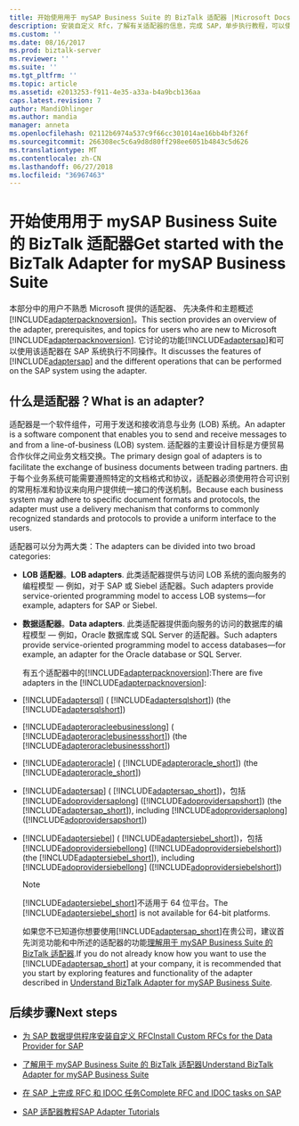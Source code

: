 ```yaml
---
title: 开始使用用于 mySAP Business Suite 的 BizTalk 适配器 |Microsoft Docs
description: 安装自定义 Rfc，了解有关适配器的信息，完成 SAP，单步执行教程，可以使用 BizTalk 适配器包 (BAP) 中的 mySAP 适配器上的 RFC 和 IDOC 任务
ms.custom: ''
ms.date: 08/16/2017
ms.prod: biztalk-server
ms.reviewer: ''
ms.suite: ''
ms.tgt_pltfrm: ''
ms.topic: article
ms.assetid: e2013253-f911-4e35-a33a-b4a9bcb136aa
caps.latest.revision: 7
author: MandiOhlinger
ms.author: mandia
manager: anneta
ms.openlocfilehash: 02112b6974a537c9f66cc301014ae16bb4bf326f
ms.sourcegitcommit: 266308ec5c6a9d8d80ff298ee6051b4843c5d626
ms.translationtype: MT
ms.contentlocale: zh-CN
ms.lasthandoff: 06/27/2018
ms.locfileid: "36967463"
---
```

# <a name="get-started-with-the-biztalk-adapter-for-mysap-business-suite"></a><span data-ttu-id="38104-103">开始使用用于 mySAP Business Suite 的 BizTalk 适配器</span><span class="sxs-lookup"><span data-stu-id="38104-103">Get started with the BizTalk Adapter for mySAP Business Suite</span></span>
<span data-ttu-id="38104-104">本部分中的用户不熟悉 Microsoft 提供的适配器、 先决条件和主题概述[!INCLUDE[adapterpacknoversion](../../includes/adapterpacknoversion-md.md)]。</span><span class="sxs-lookup"><span data-stu-id="38104-104">This section provides an overview of the adapter, prerequisites, and topics for users who are new to Microsoft [!INCLUDE[adapterpacknoversion](../../includes/adapterpacknoversion-md.md)].</span></span> <span data-ttu-id="38104-105">它讨论的功能[!INCLUDE[adaptersap](../../includes/adaptersap-md.md)]和可以使用该适配器在 SAP 系统执行不同操作。</span><span class="sxs-lookup"><span data-stu-id="38104-105">It discusses the features of [!INCLUDE[adaptersap](../../includes/adaptersap-md.md)] and the different operations that can be performed on the SAP system using the adapter.</span></span>  

## <a name="what-is-an-adapter"></a><span data-ttu-id="38104-106">什么是适配器？</span><span class="sxs-lookup"><span data-stu-id="38104-106">What is an adapter?</span></span> 
<span data-ttu-id="38104-107">适配器是一个软件组件，可用于发送和接收消息与业务 (LOB) 系统。</span><span class="sxs-lookup"><span data-stu-id="38104-107">An adapter is a software component that enables you to send and receive messages to and from a line-of-business (LOB) system.</span></span> <span data-ttu-id="38104-108">适配器的主要设计目标是方便贸易合作伙伴之间业务文档交换。</span><span class="sxs-lookup"><span data-stu-id="38104-108">The primary design goal of adapters is to facilitate the exchange of business documents between trading partners.</span></span> <span data-ttu-id="38104-109">由于每个业务系统可能需要遵照特定的文档格式和协议，适配器必须使用符合可识别的常用标准和协议来向用户提供统一接口的传送机制。</span><span class="sxs-lookup"><span data-stu-id="38104-109">Because each business system may adhere to specific document formats and protocols, the adapter must use a delivery mechanism that conforms to commonly recognized standards and protocols to provide a uniform interface to the users.</span></span>  
  
 <span data-ttu-id="38104-110">适配器可以分为两大类：</span><span class="sxs-lookup"><span data-stu-id="38104-110">The adapters can be divided into two broad categories:</span></span>  
  
- <span data-ttu-id="38104-111">**LOB 适配器**。</span><span class="sxs-lookup"><span data-stu-id="38104-111">**LOB adapters**.</span></span> <span data-ttu-id="38104-112">此类适配器提供与访问 LOB 系统的面向服务的编程模型 — 例如，对于 SAP 或 Siebel 适配器。</span><span class="sxs-lookup"><span data-stu-id="38104-112">Such adapters provide service-oriented programming model to access LOB systems—for example, adapters for SAP or Siebel.</span></span>  
  
- <span data-ttu-id="38104-113">**数据适配器**。</span><span class="sxs-lookup"><span data-stu-id="38104-113">**Data adapters**.</span></span> <span data-ttu-id="38104-114">此类适配器提供面向服务的访问的数据库的编程模型 — 例如，Oracle 数据库或 SQL Server 的适配器。</span><span class="sxs-lookup"><span data-stu-id="38104-114">Such adapters provide service-oriented programming model to access databases—for example, an adapter for the Oracle database or SQL Server.</span></span>  
  
  <span data-ttu-id="38104-115">有五个适配器中的[!INCLUDE[adapterpacknoversion](../../includes/adapterpacknoversion-md.md)]:</span><span class="sxs-lookup"><span data-stu-id="38104-115">There are five adapters in the [!INCLUDE[adapterpacknoversion](../../includes/adapterpacknoversion-md.md)]:</span></span>  
  
- [!INCLUDE[adaptersql](../../includes/adaptersql-md.md)]<span data-ttu-id="38104-116"> ( [!INCLUDE[adaptersqlshort](../../includes/adaptersqlshort-md.md)])</span><span class="sxs-lookup"><span data-stu-id="38104-116"> (the [!INCLUDE[adaptersqlshort](../../includes/adaptersqlshort-md.md)])</span></span>  
  
- [!INCLUDE[adapteroracleebusinesslong](../../includes/adapteroracleebusinesslong-md.md)]<span data-ttu-id="38104-117"> ( [!INCLUDE[adapteroraclebusinessshort](../../includes/adapteroraclebusinessshort-md.md)])</span><span class="sxs-lookup"><span data-stu-id="38104-117"> (the [!INCLUDE[adapteroraclebusinessshort](../../includes/adapteroraclebusinessshort-md.md)])</span></span>  
  
- [!INCLUDE[adapteroracle](../../includes/adapteroracle-md.md)]<span data-ttu-id="38104-118"> ( [!INCLUDE[adapteroracle_short](../../includes/adapteroracle-short-md.md)])</span><span class="sxs-lookup"><span data-stu-id="38104-118"> (the [!INCLUDE[adapteroracle_short](../../includes/adapteroracle-short-md.md)])</span></span>  
  
- [!INCLUDE[adaptersap](../../includes/adaptersap-md.md)]<span data-ttu-id="38104-119"> ( [!INCLUDE[adaptersap_short](../../includes/adaptersap-short-md.md)])，包括[!INCLUDE[adoprovidersaplong](../../includes/adoprovidersaplong-md.md)] ([!INCLUDE[adoprovidersapshort](../../includes/adoprovidersapshort-md.md)])</span><span class="sxs-lookup"><span data-stu-id="38104-119"> (the [!INCLUDE[adaptersap_short](../../includes/adaptersap-short-md.md)]), including [!INCLUDE[adoprovidersaplong](../../includes/adoprovidersaplong-md.md)] ([!INCLUDE[adoprovidersapshort](../../includes/adoprovidersapshort-md.md)])</span></span>  
  
- [!INCLUDE[adaptersiebel](../../includes/adaptersiebel-md.md)]<span data-ttu-id="38104-120"> ( [!INCLUDE[adaptersiebel_short](../../includes/adaptersiebel-short-md.md)])，包括[!INCLUDE[adoprovidersiebellong](../../includes/adoprovidersiebellong-md.md)] ([!INCLUDE[adoprovidersiebelshort](../../includes/adoprovidersiebelshort-md.md)])</span><span class="sxs-lookup"><span data-stu-id="38104-120"> (the [!INCLUDE[adaptersiebel_short](../../includes/adaptersiebel-short-md.md)]), including [!INCLUDE[adoprovidersiebellong](../../includes/adoprovidersiebellong-md.md)] ([!INCLUDE[adoprovidersiebelshort](../../includes/adoprovidersiebelshort-md.md)])</span></span>  
  
  > [!NOTE]
  >  <span data-ttu-id="38104-121">[!INCLUDE[adaptersiebel_short](../../includes/adaptersiebel-short-md.md)]不适用于 64 位平台。</span><span class="sxs-lookup"><span data-stu-id="38104-121">The [!INCLUDE[adaptersiebel_short](../../includes/adaptersiebel-short-md.md)] is not available for 64-bit platforms.</span></span>  
  
  <span data-ttu-id="38104-122">如果您不已知道你想要使用[!INCLUDE[adaptersap_short](../../includes/adaptersap-short-md.md)]在贵公司，建议首先浏览功能和中所述的适配器的功能[理解用于 mySAP Business Suite 的 BizTalk 适配器](../../adapters-and-accelerators/adapter-sap/understand-biztalk-adapter-for-mysap-business-suite.md).</span><span class="sxs-lookup"><span data-stu-id="38104-122">If you do not already know how you want to use the [!INCLUDE[adaptersap_short](../../includes/adaptersap-short-md.md)] at your company, it is recommended that you start by exploring features and functionality of the adapter described in [Understand BizTalk Adapter for mySAP Business Suite](../../adapters-and-accelerators/adapter-sap/understand-biztalk-adapter-for-mysap-business-suite.md).</span></span>  
  
## <a name="next-steps"></a><span data-ttu-id="38104-123">后续步骤</span><span class="sxs-lookup"><span data-stu-id="38104-123">Next steps</span></span>  
- [<span data-ttu-id="38104-124">为 SAP 数据提供程序安装自定义 RFC</span><span class="sxs-lookup"><span data-stu-id="38104-124">Install Custom RFCs for the Data Provider for SAP</span></span>](install-custom-rfcs-for-the-data-provider-for-sap.md)
  
-   [<span data-ttu-id="38104-125">了解用于 mySAP Business Suite 的 BizTalk 适配器</span><span class="sxs-lookup"><span data-stu-id="38104-125">Understand BizTalk Adapter for mySAP Business Suite</span></span>](understand-biztalk-adapter-for-mysap-business-suite.md)  

- [<span data-ttu-id="38104-126">在 SAP 上完成 RFC 和 IDOC 任务</span><span class="sxs-lookup"><span data-stu-id="38104-126">Complete RFC and IDOC tasks on SAP</span></span>](performing-tasks-using-the-sap-gui-for-specific-sap-adapter-scenarios.md)
  
-   [<span data-ttu-id="38104-127">SAP 适配器教程</span><span class="sxs-lookup"><span data-stu-id="38104-127">SAP Adapter Tutorials</span></span>](sap-adapter-tutorials.md)  